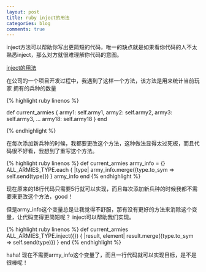```yaml
---
layout: post
title: ruby inject的用法
categories: blog
comments: true
---
```


inject方法可以帮助你写出更简短的代码，唯一的缺点就是如果看你代码的人不太熟悉inject，那么对方就很难理解你代码的意图。

[inject的用法](http://biyeah.iteye.com/blog/1286449)

在公司的一个项目开发过程中，我遇到了这样一个方法，该方法是用来统计当前玩家
拥有的兵种的数量

{% highlight ruby linenos %}

def current_armies
{
    army1: self.army1,
    army2: self.army2,
    army3: self.army3,
    ...
    army18: self.army18
 }
end

{% endhighlight %}

在每次添加新兵种的时候，我都要更改这个方法，这种做法显得太过死板，而且代码很不好看，我想到了重写这个方法。

{% highlight ruby linenos %}
def current_armies
    army_info = {}
    ALL_ARMIES_TYPE.each { |type| army_info.merge({type.to_sym => self.send(type)}) }
    army_info
end
{% endhighlight %}

现在原来的18行代码只需要5行就可以实现，而且每次添加新兵种的时候我都不需要来更改这个方法，good！

但是army_info这个变量总是让我觉得不舒服，那有没有更好的方法来消除这个变量，让代码变得更简短呢？ inject可以帮助我们实现。

{% highlight ruby linenos %}
def current_armies
    ALL_ARMIES_TYPE.inject({}) { |result, element| result.merge({type.to_sym => self.send(type)}) }
end
{% endhighlight %}

haha! 现在不需要army_info这个变量了，而且一行代码就可以实现目标，是不是很棒呢！